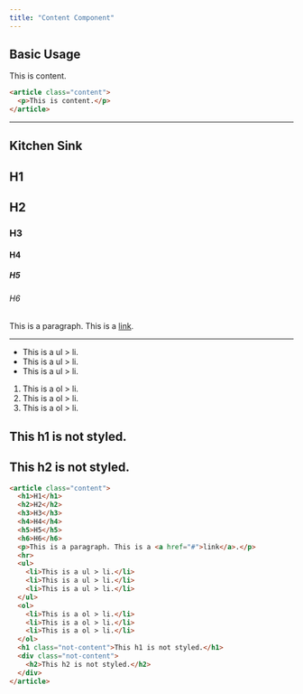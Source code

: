 ```yaml
---
title: "Content Component"
---
```


## Basic Usage

<article class="content">
  <p>This is content.</p>
</article>

<!-- prettier-ignore -->
```html
<article class="content">
  <p>This is content.</p>
</article>
```

---

## Kitchen Sink

<article class="content">
  <h1>H1</h1>
  <h2>H2</h2>
  <h3>H3</h3>
  <h4>H4</h4>
  <h5>H5</h5>
  <h6>H6</h6>
  <p>This is a paragraph. This is a <a href="#">link</a>.</p>
  <hr>
  <ul>
    <li>This is a ul > li.</li>
    <li>This is a ul > li.</li>
    <li>This is a ul > li.</li>
  </ul>
  <ol>
    <li>This is a ol > li.</li>
    <li>This is a ol > li.</li>
    <li>This is a ol > li.</li>
  </ol>
  <h1 class="not-content">This h1 is not styled.</h1>
  <div class="not-content">
    <h2>This h2 is not styled.</h2>
  </div>
</article>

<!-- prettier-ignore -->
```html
<article class="content">
  <h1>H1</h1>
  <h2>H2</h2>
  <h3>H3</h3>
  <h4>H4</h4>
  <h5>H5</h5>
  <h6>H6</h6>
  <p>This is a paragraph. This is a <a href="#">link</a>.</p>
  <hr>
  <ul>
    <li>This is a ul > li.</li>
    <li>This is a ul > li.</li>
    <li>This is a ul > li.</li>
  </ul>
  <ol>
    <li>This is a ol > li.</li>
    <li>This is a ol > li.</li>
    <li>This is a ol > li.</li>
  </ol>
  <h1 class="not-content">This h1 is not styled.</h1>
  <div class="not-content">
    <h2>This h2 is not styled.</h2>
  </div>
</article>
```
